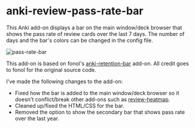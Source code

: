 # anki-review-pass-rate-bar

This Anki add-on displays a bar on the main window/deck browser that shows the pass rate of review cards over the last 7 days.
The number of days and the bar's colors can be changed in the config file.

![pass-rate-bar](https://i.imgur.com/GftBjTu.png)

This add-on is based on fonol's [anki-retention-bar](https://github.com/fonol/anki-retention-bar) add-on. All credit goes to fonol for the original source code.

I've made the following changes to the add-on:
- Fixed how the bar is added to the main window/deck browser so it doesn't conflict/break other add-ons such as [review-heatmap](https://github.com/glutanimate/review-heatmap).
- Cleaned up/fixed the HTML/CSS for the bar.
- Removed the option to show the secondary bar that shows pass rate over the last year.
